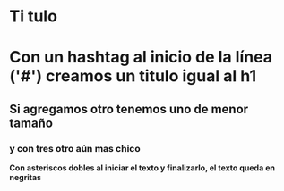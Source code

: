 # Ti tulo
# Con un hashtag al inicio de la línea ('#') creamos un titulo igual al h1
## Si agregamos otro tenemos uno de menor tamaño
### y con tres otro aún mas chico
**Con asteriscos dobles al iniciar el texto y finalizarlo, el texto queda en negritas**
